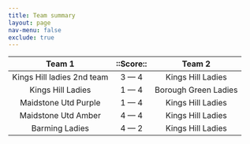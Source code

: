 ```yaml
---
title: Team summary
layout: page
nav-menu: false
exclude: true
---
```




|           Team 1           |  ::Score::  |        Team 2        |
|:--------------------------:|:-----------:|:--------------------:|
| Kings Hill ladies 2nd team | 3 &mdash; 4 |  Kings Hill Ladies   |
|     Kings Hill Ladies      | 1 &mdash; 4 | Borough Green Ladies |
|    Maidstone Utd Purple    | 1 &mdash; 4 |  Kings Hill Ladies   |
|    Maidstone Utd Amber     | 4 &mdash; 4 |  Kings Hill Ladies   |
|       Barming Ladies       | 4 &mdash; 2 |  Kings Hill Ladies   |

 <br /><br /><br />